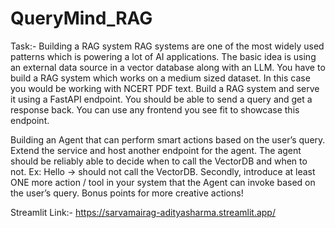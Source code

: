 # QueryMind_RAG

Task:- 
Building a RAG system
RAG systems are one of the most widely used patterns which is powering a lot of AI applications. The basic idea is using an external data source in a vector database along with an LLM. You have to build a RAG system which works on a medium sized dataset. In this case you would be working with NCERT PDF text.
Build a RAG system and serve it using a FastAPI endpoint. You should be able to send a query and get a response back.
You can use any frontend you see fit to showcase this endpoint.

Building an Agent that can perform smart actions based on the user’s query. Extend the service and host another endpoint for the agent.
The agent should be reliably able to decide when to call the VectorDB and when to not. Ex: Hello -> should not call the VectorDB.
Secondly, introduce at least ONE more action / tool in your system that the Agent can invoke based on the user’s query. Bonus points for more creative actions!

Streamlit Link:- https://sarvamairag-adityasharma.streamlit.app/
